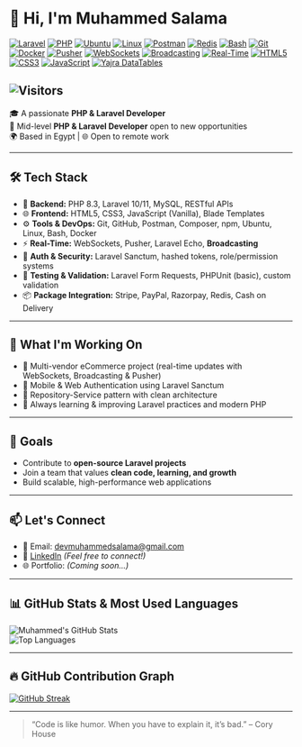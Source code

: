 # 👋 Hi, I'm Muhammed Salama

[![Laravel](https://img.shields.io/badge/-Laravel-FF2D20?style=flat&logo=laravel&logoColor=white)](https://laravel.com/)
[![PHP](https://img.shields.io/badge/-PHP-777BB4?style=flat&logo=php&logoColor=white)](https://www.php.net/)
[![Ubuntu](https://img.shields.io/badge/-Ubuntu-E95420?style=flat&logo=ubuntu&logoColor=white)](https://ubuntu.com/)
[![Linux](https://img.shields.io/badge/-Linux-FCC624?style=flat&logo=linux&logoColor=black)](https://www.linux.org/)
[![Postman](https://img.shields.io/badge/-Postman-FF6C37?style=flat&logo=postman&logoColor=white)](https://www.postman.com/)
[![Redis](https://img.shields.io/badge/-Redis-DC382D?style=flat&logo=redis&logoColor=white)](https://redis.io/)
[![Bash](https://img.shields.io/badge/-Bash-4EAA25?style=flat&logo=gnubash&logoColor=white)](https://www.gnu.org/software/bash/)
[![Git](https://img.shields.io/badge/-Git-F05032?style=flat&logo=git&logoColor=white)](https://git-scm.com/)
[![Docker](https://img.shields.io/badge/-Docker-2496ED?style=flat&logo=docker&logoColor=white)](https://www.docker.com/)
[![Pusher](https://img.shields.io/badge/-Pusher-010101?style=flat&logo=pusher&logoColor=white)](https://pusher.com/)
[![WebSockets](https://img.shields.io/badge/-WebSockets-6DB33F?style=flat&logo=socket.io&logoColor=white)](https://laravel.com/docs/websockets)
[![Broadcasting](https://img.shields.io/badge/-Broadcasting-8E44AD?style=flat&logo=laravel&logoColor=white)](https://laravel.com/docs/broadcasting)
[![Real-Time](https://img.shields.io/badge/-Real--Time-FFD700?style=flat&logo=lightning&logoColor=black)](#)
[![HTML5](https://img.shields.io/badge/-HTML5-E34F26?style=flat&logo=html5&logoColor=white)](https://developer.mozilla.org/en-US/docs/Web/Guide/HTML/HTML5)
[![CSS3](https://img.shields.io/badge/-CSS3-1572B6?style=flat&logo=css3&logoColor=white)](https://developer.mozilla.org/en-US/docs/Web/CSS)
[![JavaScript](https://img.shields.io/badge/-JavaScript-F7DF1E?style=flat&logo=javascript&logoColor=black)](https://developer.mozilla.org/en-US/docs/Web/JavaScript)
[![Yajra DataTables](https://img.shields.io/badge/-Yajra%20DataTables-003B57?style=flat&logo=laravel&logoColor=white)](https://yajrabox.com/docs/laravel-datatables/master/installation)


![Visitors](https://visitor-badge.laobi.icu/badge?page_id=MuhammedSalama.MuhammedSalama)
---

🎓 A passionate **PHP & Laravel Developer**  
💼 Mid-level **PHP & Laravel Developer** open to new opportunities  
🌍 Based in Egypt | 🌐 Open to remote work  

---

## 🛠️ Tech Stack

- 🔧 **Backend:** PHP 8.3, Laravel 10/11, MySQL, RESTful APIs  
- 🌐 **Frontend:** HTML5, CSS3, JavaScript (Vanilla), Blade Templates  
- ⚙️ **Tools & DevOps:** Git, GitHub, Postman, Composer, npm, Ubuntu, Linux, Bash, Docker  
- ⚡ **Real-Time:** WebSockets, Pusher, Laravel Echo, **Broadcasting**  
- 🔐 **Auth & Security:** Laravel Sanctum, hashed tokens, role/permission systems  
- 🧪 **Testing & Validation:** Laravel Form Requests, PHPUnit (basic), custom validation  
- 📦 **Package Integration:** Stripe, PayPal, Razorpay, Redis, Cash on Delivery  

---

## 🚧 What I'm Working On

- 🛒 Multi-vendor eCommerce project (real-time updates with WebSockets, Broadcasting & Pusher)  
- 📲 Mobile & Web Authentication using Laravel Sanctum  
- 🔁 Repository-Service pattern with clean architecture  
- 🧠 Always learning & improving Laravel practices and modern PHP  

---

## 🎯 Goals

- Contribute to **open-source Laravel projects**  
- Join a team that values **clean code, learning, and growth**  
- Build scalable, high-performance web applications  

---

## 📫 Let's Connect

- 📧 Email: [devmuhammedsalama@gmail.com](mailto:devmuhammedsalama@gmail.com)  
- 💼 [LinkedIn](https://www.linkedin.com/in/mohamed2050) *(Feel free to connect!)*  
- 🌐 Portfolio: *(Coming soon...)*  

---

## 📊 GitHub Stats & Most Used Languages

![Muhammed's GitHub Stats](https://github-readme-stats.vercel.app/api?username=MuhammedSalama&show_icons=true&theme=radical&hide_title=true)  
![Top Languages](https://github-readme-stats.vercel.app/api/top-langs/?username=MuhammedSalama&layout=compact&theme=radical)  

---

## 🔥 GitHub Contribution Graph

[![GitHub Streak](https://streak-stats.demolab.com?user=MuhammedSalama&theme=radical)](https://git.io/streak-stats)

---

> “Code is like humor. When you have to explain it, it’s bad.” – Cory House
